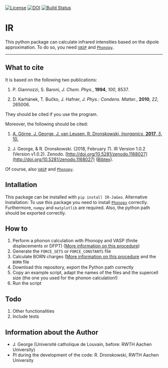 [![License](https://img.shields.io/badge/License-BSD%203--Clause-blue.svg)](https://github.com/JaGeo/IR/blob/master/LICENSE) [![DOI](https://zenodo.org/badge/101991065.svg)](https://zenodo.org/badge/latestdoi/101991065) [![Build Status](https://travis-ci.org/JaGeo/IR.svg?branch=master)](https://travis-ci.org/JaGeo/IR)

# IR
This python package can calculate infrared intensities based on the dipole approximation. To do so, you need [```VASP```](https://www.vasp.at/) and [```Phonopy```](https://github.com/atztogo/phonopy). 
<hr></hr>

What to cite
------------
It is based on the following two publications: 

1. P. Giannozzi, S. Baroni, *J. Chem. Phys.*, **1994**, *100*, 8537. 

2. D. Karhánek, T. Bučko, J. Hafner, *J. Phys.: Condens. Matter.*, **2010**, *22*, 265006.


 
They should be cited if you use the program. 

Moreover, the following should be cited:
1.  [A. Görne, J. George, J. van Leusen, R. Dronskowski, *Inorganics*, **2017**, *5*, 10.](https://doi.org/10.3390/inorganics5010010) 

2. J. George, & R. Dronskowski. (2018, February 7). IR Version 1.0.2 (Version v1.0.2). Zenodo. [http://doi.org/10.5281/zenodo.1168027](http://doi.org/10.5281/zenodo.1168027)  ([Bibtex](https://zenodo.org/record/1168027/export/hx)). 

Of course, also [```VASP```](https://www.vasp.at/) and [```Phonopy```](https://github.com/atztogo/phonopy).

Intallation
-----------
This package can be installed with ```pip install IR-JaGeo```.
Alternative Installation:
To use this package you need to install [```Phonopy```](https://github.com/atztogo/phonopy) correctly. Furthermore, ```numpy``` and ```matplotlib``` are required. Also, the python path should be exported correctly.

How to
--------
1. Perform a phonon calculation with Phonopy and VASP (finite displacements or DFPT) ([More information on this procedure](https://atztogo.github.io/phonopy/procedure.html))
2. Generate the ```FORCE_SETS``` or ```FORCE_CONSTANTS``` file
3. Calculate BORN charges ([More information on this procedure](https://atztogo.github.io/phonopy/vasp.html) and the ```BORN``` file
4. Download this repository, export the Python path correctly
5. Copy an example script, adapt the names of the files and the supercell size (the one you used for the phonon calculation!)
6. Run the script


Todo
--------
1. Other functionalities
2. Include tests

Information about the Author
--------

- J. George (Université catholique de Louvain, before: RWTH Aachen University)
- PI during the development of the code: R. Dronskowski, RWTH Aachen University

